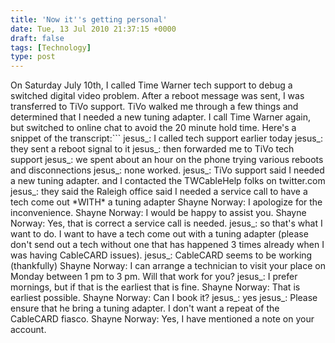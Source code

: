 ```yaml
---
title: 'Now it''s getting personal'
date: Tue, 13 Jul 2010 21:37:15 +0000
draft: false
tags: [Technology]
type: post
---
```


On Saturday July 10th, I called Time Warner tech support to debug a switched digital video problem. After a reboot message was sent, I was transferred to TiVo support. TiVo walked me through a few things and determined that I needed a new tuning adapter. I call Time Warner again, but switched to online chat to avoid the 20 minute hold time. Here's a snippet of the transcript:```
jesus\_:    I called tech support earlier today
jesus\_:    they sent a reboot signal to it
jesus\_:    then forwarded me to TiVo tech support
jesus\_:    we spent about an hour on the phone trying various reboots and disconnections
jesus\_:    none worked.
jesus\_:    TiVo support said I needed a new tuning adapter. and I contacted the TWCableHelp folks on twitter.com
jesus\_:    they said the Raleigh office said I needed a service call to have a tech come out \*WITH\* a tuning adapter
Shayne Norway:    I apologize for the inconvenience.
Shayne Norway:    I would be happy to assist you.
Shayne Norway:    Yes, that is correct a service call is needed.
jesus\_:    so that's what I want to do. I want to have a tech come out with a tuning adapter (please don't send out a tech without one that has happened 3 times already when I was having CableCARD issues).
jesus\_:    CableCARD seems to be working (thankfully)
Shayne Norway:    I can arrange a technician to visit your place on Monday  between 1 pm to 3 pm. Will that work for you?
jesus\_:    I prefer mornings, but if that is the earliest that is fine.
Shayne Norway:    That is earliest possible.
Shayne Norway:    Can I book it?
jesus\_:    yes
jesus\_:    Please ensure that he bring a tuning adapter. I don't want a repeat of the CableCARD fiasco.
Shayne Norway:    Yes, I have mentioned a note on your account.

```Turns out the appointment was scheduled for TUESDAY not Monday as the above states. So I lost the afternoon, but got a credit for that miscommunication. Today (Tuesday) tech #6 shows up **WITHOUT** a tuning adapter, spends 3 hours! Trying everything he could to make up for the fact that he didn't have a tuning adapter. He even called in a maintenance tech to look at the line that comes to the street (before it comes in to my house). He finally determined that my tuning adapter is bad. **NO SHIT SHERLOCK I ALREADY TOLD YOU GUYS THIS!** Next available appointment? SATURDAY! I tried to get a credit for the rest of the week but Time Warner's systems don't allow that, so I have to wait until Saturday to get service credit for the whole week. Time to update my BBB, NCDOJ, and FCC complaints with the latest news.